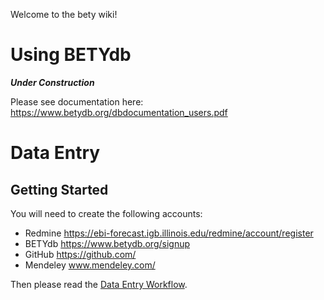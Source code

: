 Welcome to the bety wiki!
# Using BETYdb

**_Under Construction_**

Please see documentation here: https://www.betydb.org/dbdocumentation_users.pdf

# Data Entry
## Getting Started

You will need to create the following accounts:
* Redmine https://ebi-forecast.igb.illinois.edu/redmine/account/register
* BETYdb https://www.betydb.org/signup
* GitHub https://github.com/
* Mendeley www.mendeley.com/

Then please read the [Data Entry Workflow](https://github.com/dlebauer/bety/wiki/Data_Entry_Workflow).